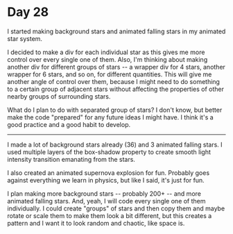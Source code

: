 # Day 28

I started making background stars and animated falling stars in my animated star system.

I decided to make a div for each individual star as this gives me more control over every single one of them. Also, I'm thinking about making another div for different groups of stars -- a wrapper div for 4 stars, another wrapper for 6 stars, and so on, for different quantities. This will give me another angle of control over them, because I might need to do something to a certain group of adjacent stars without affecting the properties of other nearby groups of surrounding stars.

What do I plan to do with separated group of stars? I don't know, but better make the code "prepared" for any future ideas I might have. I think it's a good practice and a good habit to develop.

-----

I made a lot of background stars already (36) and 3 animated falling stars. I used multiple layers of the box-shadow property to create smooth light intensity transition emanating from the stars.

I also created an animated supernova explosion for fun. Probably goes against everything we learn in physics, but like I said, it's just for fun.

I plan making more background stars -- probably 200+ -- and more animated falling stars. And, yeah, I will code every single one of them individually. I could create "groups" of stars and then copy them and maybe rotate or scale them to make them look a bit different, but this creates a pattern and I want it to look random and chaotic, like space is.
